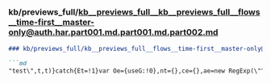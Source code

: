 ### kb/previews_full/kb__previews_full__kb__previews_full__flows__time-first__master-only@auth.har.part001.md.part001.md.part002.md

```md
### kb/previews_full/kb__previews_full__flows__time-first__master-only@auth.har.part001.md.part001.md (part 002)

```md
"test\",t,t)}catch{Et=!1}var Oe={useG:!0},nt={},ce={},ae=new RegExp(\"^\"+wt+\"(\\\\w+)(tr
```

```

```
